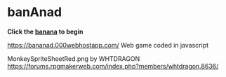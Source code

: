 # banAnad
**Click the [banana](https://bananad.000webhostapp.com/) to begin**

https://bananad.000webhostapp.com/
Web game coded in javascript

MonkeySpriteSheetRed.png by WHTDRAGON https://forums.rpgmakerweb.com/index.php?members/whtdragon.8636/

